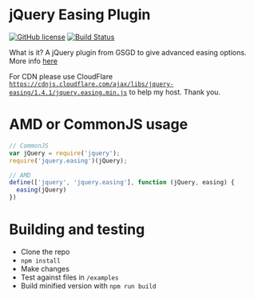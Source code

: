 # jQuery Easing Plugin

[![GitHub license](https://img.shields.io/github/license/jbox-web/jquery.easing.svg)](https://github.com/jbox-web/jquery.easing/blob/master/LICENSE)
[![Build Status](https://github.com/jbox-web/jquery.easing/workflows/Github%20CI/badge.svg?branch=master)](https://github.com/jbox-web/jquery.easing/actions)

What is it? A jQuery plugin from GSGD to give advanced easing options. More info [here](http://gsgd.co.uk/sandbox/jquery/easing)

For CDN please use CloudFlare [`https://cdnjs.cloudflare.com/ajax/libs/jquery-easing/1.4.1/jquery.easing.min.js`](https://cdnjs.cloudflare.com/ajax/libs/jquery-easing/1.4.1/jquery.easing.min.js) to help my host. Thank you.

# AMD or CommonJS usage

```js
// CommonJS
var jQuery = require('jquery');
require('jquery.easing')(jQuery);

// AMD
define(['jquery', 'jquery.easing'], function (jQuery, easing) {
  easing(jQuery)
})
```

# Building and testing

* Clone the repo
* `npm install`
* Make changes
* Test against files in `/examples`
* Build minified version with `npm run build`
